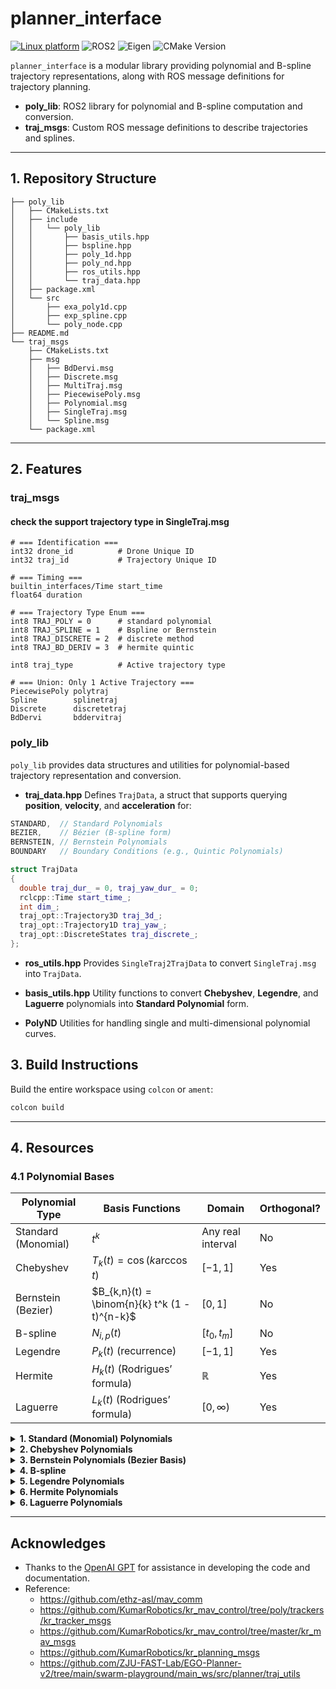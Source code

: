 # planner_interface
[![Linux platform](https://img.shields.io/badge/platform-linux--64-orange.svg)](https://releases.ubuntu.com/22.04/)
![ROS2](https://img.shields.io/badge/ROS2-Humble-blueviolet)
![Eigen](https://img.shields.io/badge/Eigen-3.x-lightgrey)
![CMake Version](https://img.shields.io/badge/CMake-3.5%2B-blue)

`planner_interface` is a modular library providing polynomial and B-spline trajectory representations, along with ROS message definitions for trajectory planning. 

- **poly_lib**: ROS2 library for polynomial and B-spline computation and conversion.
- **traj_msgs**: Custom ROS message definitions to describe trajectories and splines.

---

## 1. Repository Structure

```
├── poly_lib
│   ├── CMakeLists.txt
│   ├── include
│   │   └── poly_lib
│   │       ├── basis_utils.hpp
│   │       ├── bspline.hpp
│   │       ├── poly_1d.hpp
│   │       ├── poly_nd.hpp
│   │       ├── ros_utils.hpp
│   │       └── traj_data.hpp
│   ├── package.xml
│   └── src
│       ├── exa_poly1d.cpp
│       ├── exp_spline.cpp
│       └── poly_node.cpp
├── README.md
└── traj_msgs
    ├── CMakeLists.txt
    ├── msg
    │   ├── BdDervi.msg
    │   ├── Discrete.msg
    │   ├── MultiTraj.msg
    │   ├── PiecewisePoly.msg
    │   ├── Polynomial.msg
    │   ├── SingleTraj.msg
    │   └── Spline.msg
    └── package.xml

````

---

## 2. Features

### traj_msgs

#### check the support trajectory type in SingleTraj.msg

```
# === Identification ===
int32 drone_id          # Drone Unique ID
int32 traj_id           # Trajectory Unique ID

# === Timing ===
builtin_interfaces/Time start_time
float64 duration

# === Trajectory Type Enum ===
int8 TRAJ_POLY = 0      # standard polynomial
int8 TRAJ_SPLINE = 1    # Bspline or Bernstein
int8 TRAJ_DISCRETE = 2  # discrete method
int8 TRAJ_BD_DERIV = 3  # hermite quintic

int8 traj_type          # Active trajectory type

# === Union: Only 1 Active Trajectory ===
PiecewisePoly polytraj
Spline        splinetraj
Discrete      discretetraj
BdDervi       bddervitraj
```

### poly_lib

`poly_lib` provides data structures and utilities for polynomial-based trajectory representation and conversion.


* **traj_data.hpp**
  Defines `TrajData`, a struct that supports querying **position**, **velocity**, and **acceleration** for:


```cpp
STANDARD,  // Standard Polynomials
BEZIER,    // Bézier (B-spline form)
BERNSTEIN, // Bernstein Polynomials
BOUNDARY   // Boundary Conditions (e.g., Quintic Polynomials)
```
  ```cpp
  struct TrajData
  {
    double traj_dur_ = 0, traj_yaw_dur_ = 0;
    rclcpp::Time start_time_;
    int dim_;
    traj_opt::Trajectory3D traj_3d_;
    traj_opt::Trajectory1D traj_yaw_;
    traj_opt::DiscreteStates traj_discrete_;
  };
  ```

* **ros\_utils.hpp**
  Provides `SingleTraj2TrajData` to convert `SingleTraj.msg` into `TrajData`.

* **basis\_utils.hpp**
  Utility functions to convert **Chebyshev**, **Legendre**, and **Laguerre** polynomials into **Standard Polynomial** form.

* **PolyND**
  Utilities for handling single and multi-dimensional polynomial curves.


## 3. Build Instructions

Build the entire workspace using `colcon` or `ament`:

```bash
colcon build 
````

---

## 4. Resources 

### 4.1 Polynomial Bases 

| Polynomial Type     | Basis Functions                               | Domain            | Orthogonal? |
| ------------------- | --------------------------------------------- | ----------------- | ----------- |
| Standard (Monomial) | $t^k$                                         | Any real interval | No          |
| Chebyshev           | $T_k(t) = \cos(k \arccos t)$                  | $[-1,1]$          | Yes         |
| Bernstein (Bezier)  | $B_{k,n}(t) = \binom{n}{k} t^k (1 - t)^{n-k}$ | $[0,1]$           | No          |
| B-spline            | $N_{i,p}(t)$                                  | $[t_0, t_m]$      | No          |
| Legendre            | $P_k(t)$ (recurrence)                         | $[-1,1]$          | Yes         |
| Hermite             | $H_k(t)$ (Rodrigues’ formula)                 | $\mathbb{R}$      | Yes         |
| Laguerre            | $L_k(t)$ (Rodrigues’ formula)                 | $[0, \infty)$     | Yes         |

<details>
<summary><b>1. Standard (Monomial) Polynomials</b></summary>

**General Form:**  
$$p(t) = a_0 + a_1 t + a_2 t^2 + \dots + a_n t^n$$

- **Variables:** $t \in \mathbb{R}$, typically representing time or spatial variable.  
- **Domain:** Usually any real interval; no restriction.  
- **Description:**  
  The simplest and most intuitive polynomial basis using powers of $t$.  
- **Properties:**  
  - Basis functions: $\{1, t, t^2, \ldots, t^n\}$  
  - Not orthogonal, can suffer from numerical instability at high degrees (e.g., Runge's phenomenon).  
</details>

<details>
<summary><b>2. Chebyshev Polynomials</b></summary>

**General Form:**  
$$p(t) = \sum_{k=0}^n c_k T_k(t)$$

Where the Chebyshev polynomials $T_k(t)$ are defined by:  
$$T_0(t) = 1, \quad T_1(t) = t, \quad T_{k+1}(t) = 2 t T_k(t) - T_{k-1}(t)$$  
or equivalently:  
$$T_k(t) = \cos(k \arccos t)$$

- **Variables:** $t \in [-1, 1]$  
- **Domain:** Defined specifically on the interval $[-1,1]$. Inputs outside require domain scaling.  
- **Description:**  
  Chebyshev polynomials form an orthogonal basis with respect to the weight $\frac{1}{\sqrt{1 - t^2}}$.  
- **Properties:**  
  - Orthogonal basis → improved numerical stability.  
  - Minimizes the maximum error in polynomial approximation (minimax property).  
  - Helps reduce oscillations (Runge’s phenomenon).  
</details>

<details>
<summary><b>3. Bernstein Polynomials (Bezier Basis)</b></summary>

**General Form:**  
$$p(t) = \sum_{k=0}^n b_k B_{k,n}(t)$$

Where the Bernstein basis polynomials are:  
$$B_{k,n}(t) = \binom{n}{k} t^k (1 - t)^{n-k}$$

- **Variables:** $t \in [0, 1]$  
- **Domain:** Defined on $[0,1]$, which fits well with normalized curve parameterization.  
- **Description:**  
  The Bernstein basis is the foundation of Bezier curves. The coefficients $b_k$ are the control points.  
- **Properties:**  
  - Basis functions are positive and sum to 1 (good for shape control and convex hull property).  
  - Intuitive geometric interpretation with control points.  
</details>

<details>
<summary><b>4. B-spline </b></summary>

**General Form:**
$p(t) = \sum_{i=0}^m c_i N_{i,n}(t)$

Where the B-spline basis functions $N_{i,n}(t)$ are defined recursively over a knot vector $\{t_0, t_1, \ldots, t_{m+n+1}\}$:

- Zero-degree basis:
$N_{i,0}(t) = \text{1 if } t_i \leq t < t_{i+1}, \text{ else } 0$


- Recursive definition:
$N_{i,n}(t) = \frac{t - t_i}{t_{i+n} - t_i} N_{i,n-1}(t) + \frac{t_{i+n+1} - t}{t_{i+n+1} - t_{i+1}} N_{i+1,n-1}(t)$

* **Variables:** $t \in [t_n, t_{m+1}]$ (domain determined by knot vector)
* **Description:**
  B-splines generalize Bezier curves by piecing together polynomial segments with continuity and local control, where each basis function is nonzero only on a limited interval defined by knots.
* **Properties:**
  * Local support: each basis function affects only a portion of the curve, allowing local shape modification.
  * Partition of unity: basis functions sum to 1 everywhere on the domain.
  * Flexibility: knot multiplicities control continuity and shape.

</details>

<details>
<summary><b>5. Legendre Polynomials</b></summary>

**General Form:**  
$$p(t) = \sum_{k=0}^n l_k P_k(t)$$

Where Legendre polynomials $P_k(t)$ satisfy the recurrence:  
$$(k+1) P_{k+1}(t) = (2k+1) t P_k(t) - k P_{k-1}(t)$$

- **Variables:** $t \in [-1, 1]$  
- **Domain:** Orthogonal on $[-1,1]$ with uniform weight.  
- **Description:**  
  Another set of orthogonal polynomials commonly used in physics and numerical integration (Gauss-Legendre quadrature).  
- **Properties:**  
  - Orthogonal w.r.t. uniform weight → useful for approximation and solving differential equations.  
</details>

<details>
<summary><b>6. Hermite Polynomials</b></summary>

**General Form:**  
$$p(t) = \sum_{k=0}^n h_k H_k(t)$$

Where Hermite polynomials $H_k(t)$ can be defined via Rodrigues’ formula:  
$$H_k(t) = (-1)^k e^{t^2} \frac{d^k}{dt^k} e^{-t^2}$$

- **Variables:** $t \in \mathbb{R}$ (all real numbers)  
- **Domain:** Entire real line.  
- **Description:**  
  Orthogonal polynomials with respect to Gaussian weight $e^{-t^2}$.  
- **Properties:**  
  - Useful for approximations involving Gaussian weight functions.  
</details>

<details>
<summary><b>6. Laguerre Polynomials</b></summary>

**General Form:**  
$$p(t) = \sum_{k=0}^n g_k L_k(t)$$

Where Laguerre polynomials satisfy:  
$$L_k(t) = \frac{e^t}{k!} \frac{d^k}{dt^k} \left(t^k e^{-t}\right)$$

- **Variables:** $t \in [0, \infty)$  
- **Domain:** Semi-infinite interval $[0, \infty)$.  
- **Description:**  
  Orthogonal polynomials with respect to exponential decay weight $e^{-t}$.  
- **Properties:**  
  - Suitable for problems on infinite or semi-infinite domains.  
</details>

---

## Acknowledges

- Thanks to the [OpenAI GPT](https://openai.com/) for assistance in developing the code and documentation.
- Reference: 
   -  https://github.com/ethz-asl/mav_comm
   -  https://github.com/KumarRobotics/kr_mav_control/tree/poly/trackers/kr_tracker_msgs
   -  https://github.com/KumarRobotics/kr_mav_control/tree/master/kr_mav_msgs
   -  https://github.com/KumarRobotics/kr_planning_msgs
   -  https://github.com/ZJU-FAST-Lab/EGO-Planner-v2/tree/main/swarm-playground/main_ws/src/planner/traj_utils


